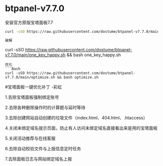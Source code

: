 # btpanel-v7.7.0
安装官方原版宝塔面板7.7
```Bash
curl -sSO https://raw.githubusercontent.com/dostume/btpanel-v7.7.0/main/install/install_panel.sh && bash install_panel.sh
```
```Bash
破解
```
curl -sSO https://raw.githubusercontent.com/dostume/btpanel-v7.7.0/main/one_key_happy.sh && bash one_key_happy.sh
```
优化
```Bash
curl -sSO https://raw.githubusercontent.com/dostume/btpanel-v7.7.0/main/optimize.sh && bash optimize.sh
```
#宝塔面板一键优化补丁 -彩虹

1.去除宝塔面板强制绑定账号

2.去除各种删除操作时的计算题与延时等待

3.去除创建网站自动创建的垃圾文件（index.html、404.html、.htaccess）

4.关闭未绑定域名提示页面，防止有人访问未绑定域名直接看出来是用的宝塔面板

5.关闭活动推荐与在线客服

6.去除自动校验文件与上报信息定时任务

7.去除面板日志与网站绑定域名上报
